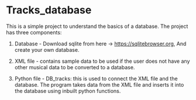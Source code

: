 # Tracks_database
This is a simple project to understand the basics of a database.
The project has three components:

1) Database - Download sqlite from here -> https://sqlitebrowser.org, And create your own database.

2) XML file - contains sample data to be used if the user does not have any other musical data to 
be converted to a database.

3) Python file - DB_tracks: this is used to connect the XML file and the database. The program takes
data from the XML file and inserts it into the database using inbuilt python functions.
